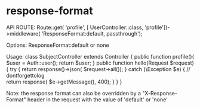 # response-format
API ROUTE:
Route::get( 'profile', [ UserController::class, 'profile'])->middleware( 'ResponseFormat:default, passthrough');

Options:
ResponseFormat:default or none 

Usage: 
class SubjectController extends Controller
{
    public function profile(){
        $user = Auth::user();
        return $user;
    }
    public function hello(Request $request)
    {
        try {
            return response()->json( $request->all());
        } catch (\Exception $e) {
            // dontforgettolog            
            return response( $e->getMessage(), 400);
        }
    }
}

Note:
the response format can also be overridden by a "X-Response-Format" header in the request with the value of 'default' or 'none'
